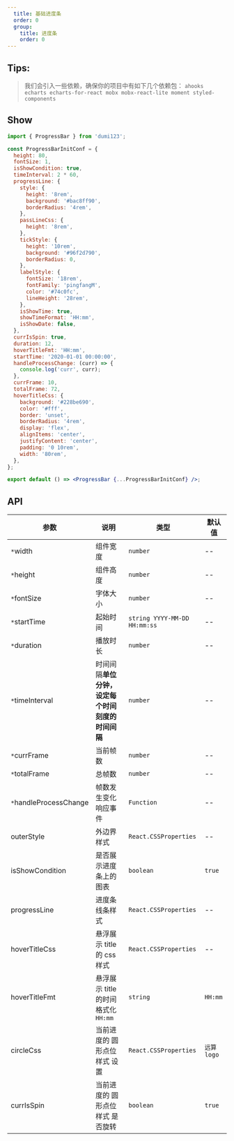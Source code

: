 ```yaml
---
  title: 基础进度条
  order: 0
  group: 
    title: 进度条
    order: 0
---
```


## Tips:

> 我们会引入一些依赖，确保你的项目中有如下几个依赖包：
> `ahooks echarts echarts-for-react mobx mobx-react-lite moment styled-components`

## Show

```jsx
import { ProgressBar } from 'dumi123';

const ProgressBarInitConf = {
  height: 80,
  fontSize: 1,
  isShowCondition: true,
  timeInterval: 2 * 60,
  progressLine: {
    style: {
      height: '8rem',
      background: '#bac8ff90',
      borderRadius: '4rem',
    },
    passLineCss: {
      height: '8rem',
    },
    tickStyle: {
      height: '10rem',
      background: '#96f2d790',
      borderRadius: 0,
    },
    labelStyle: {
      fontSize: '18rem',
      fontFamily: 'pingfangM',
      color: '#74c0fc',
      lineHeight: '28rem',
    },
    isShowTime: true,
    showTimeFormat: 'HH:mm',
    isShowDate: false,
  },
  currIsSpin: true,
  duration: 12,
  hoverTitleFmt: 'HH:mm',
  startTime: '2020-01-01 00:00:00',
  handleProcessChange: (curr) => {
    console.log('curr', curr);
  },
  currFrame: 10,
  totalFrame: 72,
  hoverTitleCss: {
    background: '#228be690',
    color: '#fff',
    border: 'unset',
    borderRadius: '4rem',
    display: 'flex',
    alignItems: 'center',
    justifyContent: 'center',
    padding: '0 10rem',
    width: '80rem',
  },
};

export default () => <ProgressBar {...ProgressBarInitConf} />;
```

## API

| 参数                   | 说明                                             | 类型                         | 默认值      |
| ---------------------- | ------------------------------------------------ | ---------------------------- | ----------- |
| `*`width               | 组件宽度                                         | `number`                     | --          |
| `*`height              | 组件高度                                         | `number`                     | --          |
| `*`fontSize            | 字体大小                                         | `number`                     | --          |
| `*`startTime           | 起始时间                                         | `string YYYY-MM-DD HH:mm:ss` | --          |
| `*`duration            | 播放时长                                         | `number`                     | --          |
| `*`timeInterval        | 时间间隔**单位分钟，设定每个时间刻度的时间间隔** | `number`                     | --          |
| `*`currFrame           | 当前帧数                                         | `number`                     | --          |
| `*`totalFrame          | 总帧数                                           | `number`                     | --          |
| `*`handleProcessChange | 帧数发生变化响应事件                             | `Function`                   | --          |
| outerStyle             | 外边界样式                                       | `React.CSSProperties`        | --          |
| isShowCondition        | 是否展示进度条上的图表                           | `boolean`                    | `true`      |
| progressLine           | 进度条线条样式                                   | `React.CSSProperties`        | --          |
| hoverTitleCss          | 悬浮展示 title 的 css 样式                       | `React.CSSProperties`        | --          |
| hoverTitleFmt          | 悬浮展示 title 的时间格式化`HH:mm`               | `string`                     | `HH:mm`     |
| circleCss              | 当前进度的 圆形点位样式 设置                     | `React.CSSProperties`        | `远算 logo` |
| currIsSpin             | 当前进度的 圆形点位样式 是否旋转                 | `boolean`                    | `true`      |
